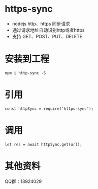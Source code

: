 # https-sync
- nodejs http、https 同步请求
- 通过请求地址自动识别http或者https
- 支持 GET、POST、PUT、DELETE

# 安装到工程
```
npm i http-sync -S
```

# 引用
```
const httpSync = require('https-sync');
```

# 调用
```
let res = await httpSync.get(url);
```

# 其他资料
QQ群：13924029
